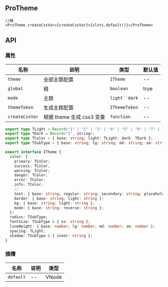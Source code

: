 ## ProTheme

```tsx
//根
<ProTheme createCssVar={createCssVar}>{slots.default()}</ProTheme>
```

## API

### 属性

| 名称           | 说明                      | 类型            | 默认值 |
| -------------- | ------------------------- | --------------- | ------ |
| `theme`        | 全部主题配置              | `ITheme`        | --     |
| `global`       | 根                        | `boolean`       | true   |
| `mode`         | 主题                      | ` light``dark ` | --     |
| `themeToken`   | 生成主题配置              | `IThemeToken`   | --     |
| `createCssVar` | 根据 theme 生成 css3 变量 | `function`      | --     |

```ts
export type TLight = Record<"1" | "2" | "3" | "4" | "5" | "6" | "7" | "8" | "9", string>;
export type TDark = Record<"2", string>;
export type TColor = { base: string; light: TLight; dark: TDark };
export type TSubType = { base: string; lg: string; md: string; sm: string };

export interface ITheme {
  color: {
    primary: TColor;
    success: TColor;
    warning: TColor;
    danger: TColor;
    error: TColor;
    info: TColor;
    //
    text: { base: string; regular: string; secondary: string; placeholder: string; disabled: string };
    border: { base: string; light: string };
    bg: { base: string; light: string };
    mode: { base: string; reverse: string };
  };
  radius: TSubType;
  fontSize: TSubType & { xs: string };
  lineHeight: { base: number; lg: number; md: number; sm: number };
  spacing: TLight;
  shadow: TSubType & { inner: string };
}
```

### 插槽

| 名称      | 说明 | 类型  |
| --------- | ---- | ----- |
| `default` | --   | VNode |
